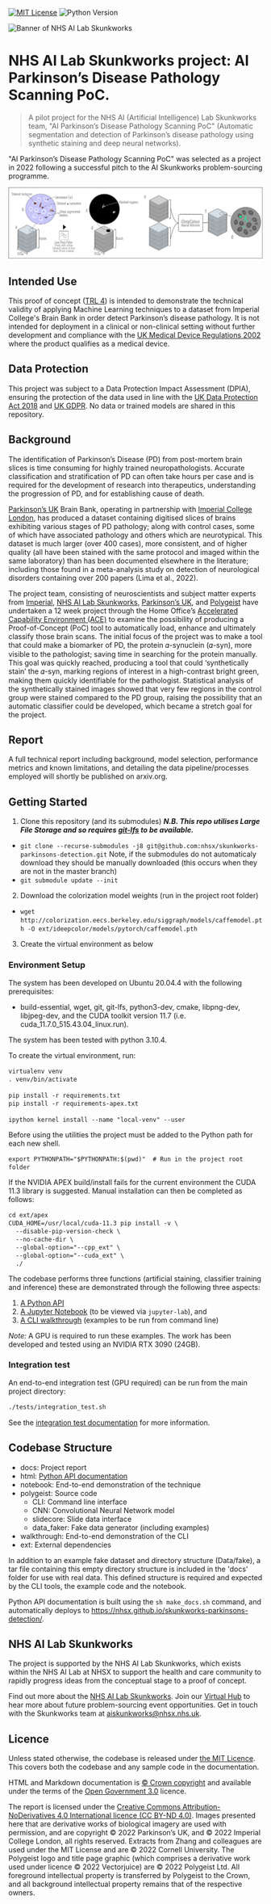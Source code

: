 [![MIT License](https://img.shields.io/badge/License-MIT-lightgray.svg)](LICENSE)
![Python Version](https://img.shields.io/badge/Python-3.10.4-blue.svg)
<!-- Add in additional badges as appropriate -->

![Banner of NHS AI Lab Skunkworks ](docs/banner.png)

# NHS AI Lab Skunkworks project: AI Parkinson’s Disease Pathology Scanning PoC.

> A pilot project for the NHS AI (Artificial Intelligence) Lab Skunkworks team, "AI Parkinson’s Disease Pathology Scanning PoC" (Automatic segmentation and detection of Parkinson’s disease pathology using synthetic staining and deep neural networks).

"AI Parkinson’s Disease Pathology Scanning PoC" was selected as a project in 2022 following a successful pitch to the AI Skunkworks problem-sourcing programme.

![Image of model segmentation approach](docs/segmentation.png)

## Intended Use

This proof of concept ([TRL 4](https://en.wikipedia.org/wiki/Technology_readiness_level)) is intended to demonstrate the technical validity of applying Machine Learning techniques to a dataset from Imperial College's Brain Bank in order detect Parkinson’s disease pathology. It is not intended for deployment in a clinical or non-clinical setting without further development and compliance with the [UK Medical Device Regulations 2002](https://www.legislation.gov.uk/uksi/2002/618/contents/made) where the product qualifies as a medical device.

## Data Protection

This project was subject to a Data Protection Impact Assessment (DPIA), ensuring the protection of the data used in line with the [UK Data Protection Act 2018](https://www.legislation.gov.uk/ukpga/2018/12/contents/enacted) and [UK GDPR](https://ico.org.uk/for-organisations/dp-at-the-end-of-the-transition-period/data-protection-and-the-eu-in-detail/the-uk-gdpr/). No data or trained models are shared in this repository.

## Background

The identification of Parkinson’s Disease (PD) from post-mortem brain slices is time consuming for highly trained neuropathologists. Accurate classification and stratification of PD can often take hours per case and is required for the development of research into therapeutics, understanding the progression of PD, and for establishing cause of death.

[Parkinson’s UK](https://www.parkinsons.org.uk/) Brain Bank, operating in partnership with [Imperial College London](https://www.imperial.ac.uk/), has produced a dataset containing digitised slices of brains exhibiting various stages of PD pathology; along with control cases, some of which have associated pathology and others which are neurotypical. This dataset is much larger (over 400 cases), more consistent, and of higher quality (all have been stained with the same protocol and imaged within the same laboratory) than has been documented elsewhere in the literature; including those found in a meta-analysis study on detection of neurological disorders containing over 200 papers (Lima et al., 2022).

The project team, consisting of neuroscientists and subject matter experts from [Imperial](https://www.imperial.ac.uk/), [NHS AI Lab Skunkworks](https://transform.england.nhs.uk/ai-lab/), [Parkinson’s UK](https://www.parkinsons.org.uk/), and [Polygeist](https://polygei.st) have undertaken a 12 week project through the Home Office’s [Accelerated Capability Environment (ACE)](https://www.gov.uk/government/groups/accelerated-capability-environment-ace) to examine the possibility of producing a Proof-of-Concept (PoC) tool to automatically load, enhance and ultimately classify those brain scans. The initial focus of the project was to make a tool that could make a biomarker of PD, the protein 𝛼-synuclein (𝛼-syn), more visible to the pathologist; saving time in searching for the protein manually. This goal was quickly reached, producing a tool that could ‘synthetically stain’ the 𝛼-syn, marking regions of interest in a high-contrast bright green, making them quickly identifiable for the pathologist. Statistical analysis of the synthetically stained images showed that very few regions in the control group were stained compared to the PD group, raising the possibility that an automatic classifier could be developed, which became a stretch goal for the project.

## Report

A full technical report including background, model selection, performance metrics and known limitations, and detailing the data pipeline/processes employed will shortly be published on arxiv.org.

## Getting Started

1. Clone this repository (and its submodules) ***N.B. This repo utilises Large File Storage and so requires [git-lfs](https://git-lfs.github.com/) to be available.***
- ```git clone --recurse-submodules -j8 git@github.com:nhsx/skunkworks-parkinsons-detection.git```
Note, if the submodules do not automaticaly download they should be manually downloaded
(this occurs when they are not in the master branch)
- ```git submodule update --init```
2. Download the colorization model weights (run in the project root folder)
- ```wget http://colorization.eecs.berkeley.edu/siggraph/models/caffemodel.pth -O ext/ideepcolor/models/pytorch/caffemodel.pth```
3. Create the virtual environment as below

### Environment Setup

The system has been developed on Ubuntu 20.04.4 with the following prerequisites:
- build-essential, wget, git, git-lfs, python3-dev, cmake, libpng-dev, libjpeg-dev, and the CUDA toolkit version 11.7 (i.e. cuda_11.7.0_515.43.04_linux.run).

The system has been tested with python 3.10.4.

To create the virtual environment, run:
```shell
virtualenv venv
. venv/bin/activate

pip install -r requirements.txt
pip install -r requirements-apex.txt

ipython kernel install --name "local-venv" --user
```
Before using the utilities the project must be added to the Python path for each new shell.
```shell
export PYTHONPATH="$PYTHONPATH:$(pwd)"  # Run in the project root folder
```
If the NVIDIA APEX build/install fails for the current environment the CUDA 11.3 library is suggested. Manual installation can then be completed as follows:
```shell
cd ext/apex
CUDA_HOME=/usr/local/cuda-11.3 pip install -v \
  --disable-pip-version-check \
  --no-cache-dir \
  --global-option="--cpp_ext" \
  --global-option="--cuda_ext" \
  ./
```
The codebase performs three functions (artificial staining, classifier training and inference) these are demonstrated through the following three aspects:
1. [A Python API](https://nhsx.github.io/skunkworks-parkinsons-detection/)
2. [A Jupyter Notebook](notebook/stain_and_train_for_DMNoV.ipynb) (to be viewed via ```jupyter-lab```), and
3. [A CLI walkthrough](walkthrough/README.md) (examples to be run from command line)

*Note:* A GPU is required to run these examples. The work has been developed and tested using an NVIDIA RTX 3090 (24GB).

### Integration test

An end-to-end integration test (GPU required) can be run from the main project directory:

```bash
./tests/integration_test.sh
```

See the [integration test documentation](tests/) for more information.

## Codebase Structure

- docs: Project report
- html: [Python API documentation](https://nhsx.github.io/skunkworks-parkinsons-detection/)
- notebook: End-to-end demonstration of the technique
- polygeist: Source code
  - CLI: Command line interface
  - CNN: Convolutional Neural Network model
  - slidecore: Slide data interface
  - data_faker: Fake data generator (including examples)
- walkthrough: End-to-end demonstration of the CLI
- ext: External dependencies

In addition to an example fake dataset and directory structure (Data/fake), a tar file containing this empty directory structure is included in the 'docs' folder for use with real data. This defined structure is required and expected by the CLI tools, the example code and the notebook.

Python API documentation is built using the `sh make_docs.sh` command, and automatically deploys to https://nhsx.github.io/skunkworks-parkinsons-detection/.

## NHS AI Lab Skunkworks
The project is supported by the NHS AI Lab Skunkworks, which exists within the NHS AI Lab at NHSX to support the health and care community to rapidly progress ideas from the conceptual stage to a proof of concept.

Find out more about the [NHS AI Lab Skunkworks](https://www.nhsx.nhs.uk/ai-lab/ai-lab-programmes/skunkworks/).
Join our [Virtual Hub](https://future.nhs.uk/connect.ti/system/text/register) to hear more about future problem-sourcing event opportunities.
Get in touch with the Skunkworks team at [aiskunkworks@nhsx.nhs.uk](aiskunkworks@nhsx.nhs.uk).

## Licence

Unless stated otherwise, the codebase is released under [the MIT Licence][mit].
This covers both the codebase and any sample code in the documentation.

HTML and Markdown documentation is [© Crown copyright][copyright] and available under the terms
of the [Open Government 3.0][ogl] licence.

The report is licensed under the [Creative Commons Attribution-NoDerivatives 4.0 International licence (CC BY-ND 4.0)][CC-BY-ND4].
Images presented here that are derivative works of biological imagery are used with permission, and are copyright © 2022 Parkinson’s UK, and © 2022 Imperial College London, all rights reserved.
Extracts from Zhang and colleagues are used under the MIT License and are © 2022 Cornell University.
The Polygeist logo and title page graphic (which comprises a derivative work used under licence © 2022 Vectorjuice) are © 2022 Polygeist Ltd.
All foreground intellectual property is transferred by Polygeist to the Crown, and all background intellectual property remains that of the respective owners.


[mit]: LICENCE
[copyright]: http://www.nationalarchives.gov.uk/information-management/re-using-public-sector-information/uk-government-licensing-framework/crown-copyright/
[ogl]: http://www.nationalarchives.gov.uk/doc/open-government-licence/version/3/
[CC-BY-ND4]: https://creativecommons.org/licenses/by-nd/4.0/legalcode
